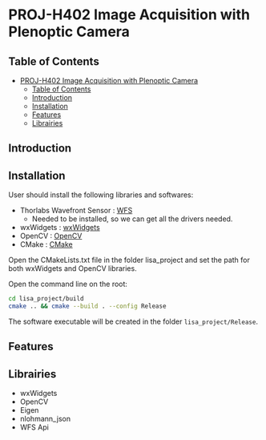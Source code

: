 # PROJ-H402 Image Acquisition with Plenoptic Camera

## Table of Contents

- [PROJ-H402 Image Acquisition with Plenoptic Camera](#proj-h402-image-acquisition-with-plenoptic-camera)
  - [Table of Contents](#table-of-contents)
  - [Introduction](#introduction)
  - [Installation](#installation)
  - [Features](#features)
  - [Librairies](#librairies)

## Introduction

## Installation

User should install the following libraries and softwares:
- Thorlabs Wavefront Sensor : [WFS](https://www.thorlabs.com/newgrouppage9.cfm?objectgroup_id=5287&tabname=Software)
  - Needed to be installed, so we can get all the drivers needed.
- wxWidgets : [wxWidgets](https://www.wxwidgets.org/downloads/)
- OpenCV : [OpenCV](https://opencv.org/releases/)
- CMake : [CMake](https://cmake.org/download/)

Open the CMakeLists.txt file in the folder lisa_project and set the path for both wxWidgets and OpenCV libraries.

Open the command line on the root:
```bash
cd lisa_project/build
cmake .. && cmake --build . --config Release
```

The software executable will be created in the folder `lisa_project/Release`.

## Features



## Librairies

- wxWidgets
- OpenCV
- Eigen
- nlohmann_json
- WFS Api




